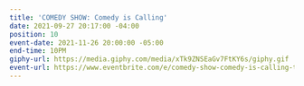 ```yaml
---
title: 'COMEDY SHOW: Comedy is Calling'
date: 2021-09-27 20:17:00 -04:00
position: 10
event-date: 2021-11-26 20:00:00 -05:00
end-time: 10PM
giphy-url: https://media.giphy.com/media/xTk9ZNSEaGv7FtKY6s/giphy.gif
event-url: https://www.eventbrite.com/e/comedy-show-comedy-is-calling-tickets-200427332547
---
```


